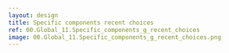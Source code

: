 ```yaml
---
layout: design
title: Specific components recent choices
ref: 00.Global_11.Specific_components_g_recent_choices
image: 00.Global_11.Specific_components_g_recent_choices.png
---
```


